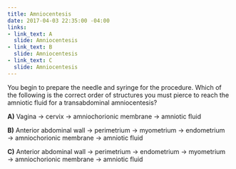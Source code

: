 ```yaml
---
title: Amniocentesis
date: 2017-04-03 22:35:00 -04:00
links:
- link_text: A
  slide: Amniocentesis
- link_text: B
  slide: Amniocentesis
- link_text: C
  slide: Amniocentesis
---
```


You begin to prepare the needle and syringe for the procedure. Which of the following is the correct order of structures you must pierce to reach the amniotic fluid for a transabdominal amniocentesis?

 

**A)** Vagina → cervix → amniochorionic membrane → amniotic fluid

 

**B)** Anterior abdominal wall → perimetrium → myometrium → endometrium → amniochorionic membrane → amniotic fluid

 

**C)** Anterior abdominal wall → perimetrium → endometrium → myometrium → amniochorionic membrane → amniotic fluid